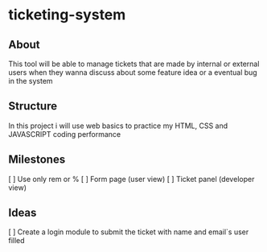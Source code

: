 # ticketing-system
## About
This tool will be able to manage tickets that are made by internal or external users when they wanna discuss about some feature idea or a eventual bug in the system
## Structure
In this project i will use web basics to practice my HTML, CSS and JAVASCRIPT coding performance
## Milestones
[ ] Use only rem or %
[ ] Form page (user view)
[ ] Ticket panel (developer view)
## Ideas
[ ] Create a login module to submit the ticket with name and email`s user filled






